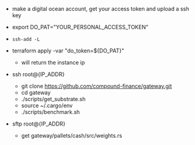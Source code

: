 * make a digital ocean account, get your access token and upload a ssh key
* export DO_PAT="YOUR_PERSONAL_ACCESS_TOKEN"

* `ssh-add -L`
* terraform apply -var "do_token=${DO_PAT}"
    * will return the instance ip
* ssh root@{IP_ADDR}
    * git clone https://github.com/compound-finance/gateway.git
    * cd gateway
    * ./scripts/get_substrate.sh
    * source ~/.cargo/env
    * ./scripts/benchmark.sh
* sftp root@{IP_ADDR}
    * get gateway/pallets/cash/src/weights.rs
